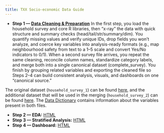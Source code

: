 ```yaml
---
title: TXX Socio-economic Data Guide
---
```


- **Step 1 — [Data Cleaning & Preparation]((https://alexarpu.github.io/Urban-Regeneration-Project-Socio-economic-Data-Analysis-Guide/docs/socieoconomic-data-analysis-guide-1.html))**
In the first step, you load the household survey and core R libraries, then “x-ray” the data with quick structure and summary checks (head/tail/str/summary/dim). You quantify missing values and verify unique IDs, drop fields you won’t analyze, and coerce key variables into analysis-ready formats (e.g., map neighbourhood safety from text to a 1–5 scale and convert Yes/No indicators to 0/1). When a second survey file arrives, you repeat the same cleaning, reconcile column names, standardize category labels, and merge both into a single canonical dataset (complete_survey). You finish by grouping related variables and exporting the cleaned file so Steps 2–4 can build consistent analysis, visuals, and dashboards on one “canonical source.”

The original dataset (```household_survey_1```) can be found [here](https://docs.google.com/spreadsheets/d/1g9wLeMfwMVtUlpOOwIr0WYIpGN_ZXL4u/edit?usp=drive_link&ouid=105664068897260112805&rtpof=true&sd=true), and the additional dataset that will be used in the merging (```household_survey_2```) can be found [here](https://docs.google.com/spreadsheets/d/1UtXni8_V5ANcd4fOSCxJaMXZZvvrXqnC/edit?usp=drive_link&ouid=105664068897260112805&rtpof=true&sd=true). The [Data Dictionary](https://docs.google.com/spreadsheets/d/1BGSSNHbM8WzLIjpf4B2ypOuXvmSyZsJC/edit?usp=drive_link&ouid=105664068897260112805&rtpof=true&sd=true) contains information about the variables present in both files.

- **Step 2 — EDA:** [HTML](https://alexarpu.github.io/Urban-Regeneration-Project-Socio-economic-Data-Analysis-Guide/docs/socioeconomic-data-analysis-guide-2.html)
- **Step 3 — Stratified Analysis:** [HTML](https://alexarpu.github.io/Urban-Regeneration-Project-Socio-economic-Data-Analysis-Guide/docs/socioeconomic-data-analysis-guide-3.html)
- **Step 4 — Dashboard:** [HTML](https://alexarpu.github.io/Urban-Regeneration-Project-Socio-economic-Data-Analysis-Guide/docs/Dashboard.html)

